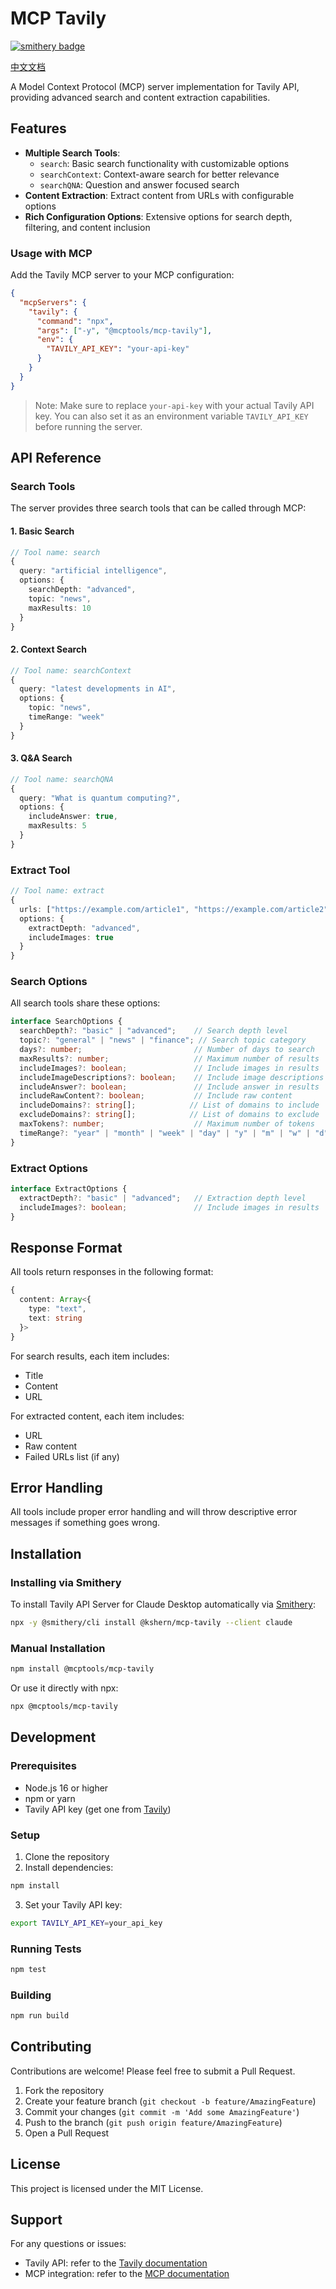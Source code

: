 # MCP Tavily

[![smithery badge](https://smithery.ai/badge/@kshern/mcp-tavily)](https://smithery.ai/server/@kshern/mcp-tavily)

[中文文档](./readme.zh-CN.md)

A Model Context Protocol (MCP) server implementation for Tavily API, providing advanced search and content extraction capabilities.

## Features

- **Multiple Search Tools**:
  - `search`: Basic search functionality with customizable options
  - `searchContext`: Context-aware search for better relevance
  - `searchQNA`: Question and answer focused search
- **Content Extraction**: Extract content from URLs with configurable options
- **Rich Configuration Options**: Extensive options for search depth, filtering, and content inclusion


### Usage with MCP

Add the Tavily MCP server to your MCP configuration:

```json
{
  "mcpServers": {
    "tavily": {
      "command": "npx",
      "args": ["-y", "@mcptools/mcp-tavily"],
      "env": {
        "TAVILY_API_KEY": "your-api-key"
      }
    }
  }
}
```

> Note: Make sure to replace `your-api-key` with your actual Tavily API key. You can also set it as an environment variable `TAVILY_API_KEY` before running the server.

## API Reference

### Search Tools

The server provides three search tools that can be called through MCP:

#### 1. Basic Search
```typescript
// Tool name: search
{
  query: "artificial intelligence",
  options: {
    searchDepth: "advanced",
    topic: "news",
    maxResults: 10
  }
}
```

#### 2. Context Search
```typescript
// Tool name: searchContext
{
  query: "latest developments in AI",
  options: {
    topic: "news",
    timeRange: "week"
  }
}
```

#### 3. Q&A Search
```typescript
// Tool name: searchQNA
{
  query: "What is quantum computing?",
  options: {
    includeAnswer: true,
    maxResults: 5
  }
}
```

### Extract Tool

```typescript
// Tool name: extract
{
  urls: ["https://example.com/article1", "https://example.com/article2"],
  options: {
    extractDepth: "advanced",
    includeImages: true
  }
}
```

### Search Options

All search tools share these options:

```typescript
interface SearchOptions {
  searchDepth?: "basic" | "advanced";    // Search depth level
  topic?: "general" | "news" | "finance"; // Search topic category
  days?: number;                         // Number of days to search
  maxResults?: number;                   // Maximum number of results
  includeImages?: boolean;               // Include images in results
  includeImageDescriptions?: boolean;    // Include image descriptions
  includeAnswer?: boolean;               // Include answer in results
  includeRawContent?: boolean;           // Include raw content
  includeDomains?: string[];            // List of domains to include
  excludeDomains?: string[];            // List of domains to exclude
  maxTokens?: number;                    // Maximum number of tokens
  timeRange?: "year" | "month" | "week" | "day" | "y" | "m" | "w" | "d"; // Time range for search
}
```

### Extract Options

```typescript
interface ExtractOptions {
  extractDepth?: "basic" | "advanced";   // Extraction depth level
  includeImages?: boolean;               // Include images in results
}
```

## Response Format

All tools return responses in the following format:

```typescript
{
  content: Array<{
    type: "text",
    text: string
  }>
}
```

For search results, each item includes:
- Title
- Content
- URL

For extracted content, each item includes:
- URL
- Raw content
- Failed URLs list (if any)

## Error Handling

All tools include proper error handling and will throw descriptive error messages if something goes wrong.

## Installation

### Installing via Smithery

To install Tavily API Server for Claude Desktop automatically via [Smithery](https://smithery.ai/server/@kshern/mcp-tavily):

```bash
npx -y @smithery/cli install @kshern/mcp-tavily --client claude
```

### Manual Installation
```bash
npm install @mcptools/mcp-tavily
```

Or use it directly with npx:

```bash
npx @mcptools/mcp-tavily
```

## Development

### Prerequisites

- Node.js 16 or higher
- npm or yarn
- Tavily API key (get one from [Tavily](https://tavily.com))

### Setup

1. Clone the repository
2. Install dependencies:
```bash
npm install
```
3. Set your Tavily API key:
```bash
export TAVILY_API_KEY=your_api_key
```

### Running Tests

```bash
npm test
```

### Building

```bash
npm run build
```

## Contributing

Contributions are welcome! Please feel free to submit a Pull Request.

1. Fork the repository
2. Create your feature branch (`git checkout -b feature/AmazingFeature`)
3. Commit your changes (`git commit -m 'Add some AmazingFeature'`)
4. Push to the branch (`git push origin feature/AmazingFeature`)
5. Open a Pull Request

## License

This project is licensed under the MIT License.

## Support

For any questions or issues:
- Tavily API: refer to the [Tavily documentation](https://docs.tavily.com/)
- MCP integration: refer to the [MCP documentation](https://modelcontextprotocol.io//)
